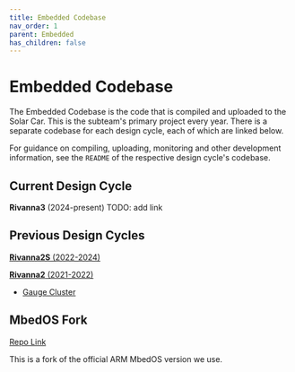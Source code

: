 ```yaml
---
title: Embedded Codebase
nav_order: 1
parent: Embedded
has_children: false
---
```


# Embedded Codebase

The Embedded Codebase is the code that is compiled and uploaded to the Solar Car. This is the subteam's primary project every year. There is a separate codebase for each design cycle, each of which are linked below. 

For guidance on compiling, uploading, monitoring and other development information, see the `README` of the respective design cycle's codebase.

## Current Design Cycle

**Rivanna3** (2024-present)    TODO: add link


## Previous Design Cycles
[**Rivanna2S** (2022-2024)](https://github.com/solarcaratuva/Rivanna2S)

[**Rivanna2** (2021-2022)](https://github.com/solarcaratuva/Rivanna2)
- [Gauge Cluster](https://github.com/solarcaratuva/gauge-cluster)


## MbedOS Fork
[Repo Link](https://github.com/solarcaratuva/mbed-os)

This is a fork of the official ARM MbedOS version we use.